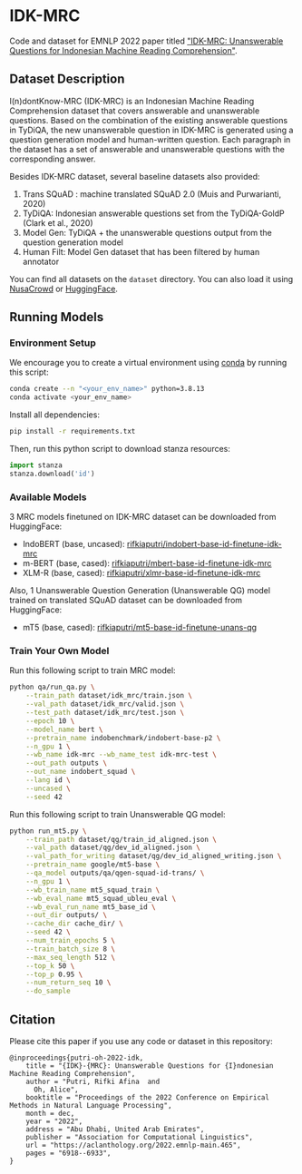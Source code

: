 # IDK-MRC

Code and dataset for EMNLP 2022 paper titled ["IDK-MRC: Unanswerable Questions for Indonesian Machine Reading Comprehension"](https://aclanthology.org/2022.emnlp-main.465/).

## Dataset Description
I(n)dontKnow-MRC (IDK-MRC) is an Indonesian Machine Reading Comprehension dataset that covers answerable and unanswerable questions. Based on the combination of the existing answerable questions in TyDiQA, the new unanswerable question in IDK-MRC is generated using a question generation model and human-written question. Each paragraph in the dataset has a set of answerable and unanswerable questions with the corresponding answer.

Besides IDK-MRC dataset, several baseline datasets also provided:
1. Trans SQuAD : machine translated SQuAD 2.0 (Muis and Purwarianti, 2020)
2. TyDiQA: Indonesian answerable questions set from the TyDiQA-GoldP (Clark et al., 2020)
3. Model Gen: TyDiQA + the unanswerable questions output from the question generation model
4. Human Filt: Model Gen dataset that has been filtered by human annotator

You can find all datasets on the `dataset` directory. You can also load it using [NusaCrowd](https://indonlp.github.io/nusa-catalogue/card.html?idk_mrc) or [HuggingFace](https://huggingface.co/datasets/rifkiaputri/idk-mrc).

## Running Models

### Environment Setup
We encourage you to create a virtual environment using [conda](https://conda.io/projects/conda/en/latest/user-guide/install/index.html) by running this script:
```bash
conda create --n "<your_env_name>" python=3.8.13
conda activate <your_env_name>
```

Install all dependencies:
```bash
pip install -r requirements.txt
```

Then, run this python script to download stanza resources:
```python
import stanza
stanza.download('id')
```

### Available Models
3 MRC models finetuned on IDK-MRC dataset can be downloaded from HuggingFace:
- IndoBERT (base, uncased): [rifkiaputri/indobert-base-id-finetune-idk-mrc](https://huggingface.co/rifkiaputri/indobert-base-id-finetune-idk-mrc)
- m-BERT (base, cased): [rifkiaputri/mbert-base-id-finetune-idk-mrc](https://huggingface.co/rifkiaputri/mbert-base-id-finetune-idk-mrc)
- XLM-R (base, cased): [rifkiaputri/xlmr-base-id-finetune-idk-mrc](https://huggingface.co/rifkiaputri/xlmr-base-id-finetune-idk-mrc)

Also, 1 Unanswerable Question Generation (Unanswerable QG) model trained on translated SQuAD dataset can be downloaded from HuggingFace:
- mT5 (base, cased): [rifkiaputri/mt5-base-id-finetune-unans-qg](https://huggingface.co/rifkiaputri/mt5-base-id-finetune-unans-qg)

### Train Your Own Model
Run this following script to train MRC model:
```bash
python qa/run_qa.py \
    --train_path dataset/idk_mrc/train.json \
    --val_path dataset/idk_mrc/valid.json \
    --test_path dataset/idk_mrc/test.json \
    --epoch 10 \
    --model_name bert \
    --pretrain_name indobenchmark/indobert-base-p2 \
    --n_gpu 1 \
    --wb_name idk-mrc --wb_name_test idk-mrc-test \
    --out_path outputs \
    --out_name indobert_squad \
    --lang id \
    --uncased \
    --seed 42
```

Run this following script to train Unanswerable QG model:
```bash
python run_mt5.py \
    --train_path dataset/qg/train_id_aligned.json \
    --val_path dataset/qg/dev_id_aligned.json \
    --val_path_for_writing dataset/qg/dev_id_aligned_writing.json \
    --pretrain_name google/mt5-base \
    --qa_model outputs/qa/qgen-squad-id-trans/ \
    --n_gpu 1 \
    --wb_train_name mt5_squad_train \
    --wb_eval_name mt5_squad_ubleu_eval \
    --wb_eval_run_name mt5_base_id \
    --out_dir outputs/ \
    --cache_dir cache_dir/ \
    --seed 42 \
    --num_train_epochs 5 \
    --train_batch_size 8 \
    --max_seq_length 512 \
    --top_k 50 \
    --top_p 0.95 \
    --num_return_seq 10 \
    --do_sample
```

## Citation
Please cite this paper if you use any code or dataset in this repository:
```
@inproceedings{putri-oh-2022-idk,
    title = "{IDK}-{MRC}: Unanswerable Questions for {I}ndonesian Machine Reading Comprehension",
    author = "Putri, Rifki Afina  and
      Oh, Alice",
    booktitle = "Proceedings of the 2022 Conference on Empirical Methods in Natural Language Processing",
    month = dec,
    year = "2022",
    address = "Abu Dhabi, United Arab Emirates",
    publisher = "Association for Computational Linguistics",
    url = "https://aclanthology.org/2022.emnlp-main.465",
    pages = "6918--6933",
}
```

